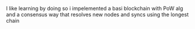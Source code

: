 
I like learning by doing so i impelemented a basi blockchain with PoW alg and a consensus way that resolves new nodes and syncs using the longest chain 
